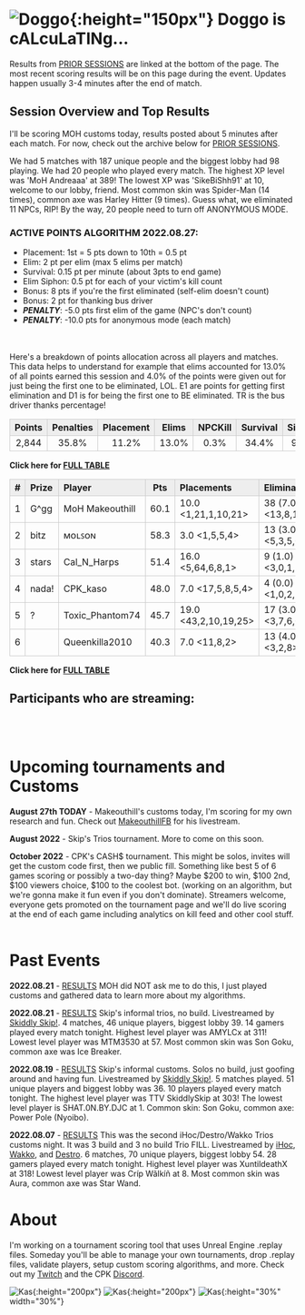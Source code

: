 <meta http-equiv="refresh" content="30">

<style>
      .tableFixHead {
        overflow-y: auto;
        height: 195px;
      }
      .tableFixHead thead th {
        position: sticky;
        top: 0;
      }
      table {
        border-collapse: collapse;
        width: 100%;
      }
      th,
      td {
        padding: 2px 2x;
        border: 1px solid #ccc;
      }
      th {
        background: #eee;
      }
</style>


# ![Doggo](/images/dogs/scoringDog1.png){:height="150px"} Doggo is cALcuLaTINg...
Results from [PRIOR SESSIONS](#past-events) are linked at the bottom of the page. The most recent scoring results will be on this page during the event. Updates happen usually 3-4 minutes after the end of match.


## Session Overview and Top Results
<!--\/\/\/\/\/\/\/\/\/\/\/\/\/\/\/\/\/\/\/\/\/\/\/\/\/\/\/\/\/\/\/\/\
    Insert overview query results here (script XYZ.sql)-->
<!--/\/\/\/\/\/\/\/\/\/\/\/\/\/\/\/\/\/\/\/\/\/\/\/\/\/\/\/\/\/\/\/\/-->
I'll be scoring MOH customs today, results posted about 5 minutes after each match. For now, check out the archive below for [PRIOR SESSIONS](#past-events).

We had 5 matches with 187 unique people and the biggest lobby had 98 playing. We had 20 people who played every match. The highest XP level was 'MoH Andreaaa' at 389! The lowest XP was 'SikeBiShh91' at 10, welcome to our lobby, friend. Most common skin was Spider-Man (14 times), common axe was Harley Hitter (9 times). Guess what, we eliminated 11 NPCs, RIP! By the way, 20 people need to turn off ANONYMOUS MODE.

### ACTIVE POINTS ALGORITHM 2022.08.27:
- Placement: 1st = 5 pts down to 10th = 0.5 pt
- Elim: 2 pt per elim (max 5 elims per match)
- Survival: 0.15 pt per minute (about 3pts to end game)
- Elim Siphon: 0.5 pt for each of your victim's kill count
- Bonus: 8 pts if you're the first eliminated (self-elim doesn't count)
- Bonus: 2 pt for thanking bus driver
- _**PENALTY**_: -5.0 pts first elim of the game (NPC's don't count)
- _**PENALTY**_: -10.0 pts for anonymous mode (each match)
<br/>
<br/>
<!--\/\/\/\/\/\/\/\/\/\/\/\/\/\/\/\/\/\/\/\/\/\/\/\/\/\/\/\/\/\/\/\/\
Insert scoring results here (script ABC.sql)-->
Here's a breakdown of points allocation across all players and matches. This data helps to understand for example that elims accounted for 13.0% of all points earned this session and 4.0% of the points were given out for just being the first one to be eliminated, LOL. E1 are points for getting first elimination and D1 is for being the first one to BE eliminated. TR is the bus driver thanks percentage!

| Points | Penalties | Placement | Elims  | NPCKill | Survival | Siphon | FirstElim | FirstDead | ThanksBus |
| :----: | :----:    | :----:    | :----: | :----:  | :----:   | :----: | :----:    | :----:    | :----:    |
|2,844|35.8%|11.2%|13.0%|0.3%|34.4%|9.3%|-1.7%|4.0%|10.0%|

 
 **Click here for [FULL TABLE](https://www.kaso.gg/fullresults)**

| #      | Prize | Player | Pts    | Placements | Eliminations | E1     | D1     | TR     | Lvl    | Skin   | Axe    |
| :----: | :---  | :---   | :----: | :---       | :---         | :----: | :----: | :----: | :----: | :----: | :----: |
|1|G^gg|MoH Makeouthill|60.1|10.0 <1,21,1,10,21>|38 (7.0) <13,8,14,2,1>|0|0|0%|327|![](https://media.fortniteapi.io/images/d96579630a4aa5fc9d427fbeec8ab712/transparent.png){:height="35px"}|![](https://media.fortniteapi.io/images/6fd6c8c77fe3da8f776952dd8171570b/transparent.png){:height="35px"}|
|2|bitz|ᴍᴏʟꜱᴏɴ|58.3|3.0 <1,5,5,4>|13 (3.0) <5,3,5,0>|0|0|75%|192|![](https://media.fortniteapi.io/images/eacce56d83f7c59f74d3a0ef3e7fce04/transparent.png){:height="35px"}|![](https://media.fortniteapi.io/images/f94b2e3221b1482efe8b2f1191a40afd/transparent.png){:height="35px"}|
|3|stars|Cal_N_Harps|51.4|16.0 <5,64,6,8,1>|9 (1.0) <3,0,1,2,3>|0|0|100%|106|![](https://media.fortniteapi.io/images/ea4a5d0-7c1cd4a-7a9e792-7d981d2/transparent.png){:height="35px"}|![](https://media.fortniteapi.io/images/0692194-9c5b386-445cf82-2cb484d/transparent.png){:height="35px"}|
|4|nada!|CPK_kaso|48.0|7.0 <17,5,8,5,4>|4 (0.0) <1,0,2,1,0>|0|0|80%|166|![](https://media.fortniteapi.io/images/e7de829-056f91d-4744fc8-5009f62/transparent.png){:height="35px"}|![](https://media.fortniteapi.io/images/eb390e0a1e7ff085ff8c1e7a5a3afa53/transparent.png){:height="35px"}|
|5|?|Toxic_Phantom74|45.7|19.0 <43,2,10,19,25>|17 (3.0) <3,7,6,0,1>|0|0|60%|181|![](https://media.fortniteapi.io/images/cd72c4f2e299718009145fd0799cf2da/transparent.png){:height="35px"}|![](https://media.fortniteapi.io/images/2d7ea52a6427a5856d262f0a73e0881c/transparent.png){:height="35px"}|
|6||Queenkilla2010|40.3|7.0 <11,8,2>|13 (4.0) <3,2,8>|0|0|67%|201|![](https://media.fortniteapi.io/images/d022593465f638bdcb656c69a5b1d89c/transparent.png){:height="35px"}|![](https://media.fortniteapi.io/images/6fd6c8c77fe3da8f776952dd8171570b/transparent.png){:height="35px"}|

**Click here for [FULL TABLE](https://www.kaso.gg/fullresults)**
<!--/\/\/\/\/\/\/\/\/\/\/\/\/\/\/\/\/\/\/\/\/\/\/\/\/\/\/\/\/\/\/\/\/-->

## Participants who are streaming:
<br/>
<br/>

# Upcoming tournaments and Customs

**August 27th TODAY** - Makeouthill's customs today, I'm scoring for my own research and fun. Check out [MakeouthillFB](https://www.twitch.tv/makeouthillfb) for his livestream.

**August 2022** - Skip's Trios tournament. More to come on this soon.  

**October 2022** - CPK's CASH$ tournament. This might be solos, invites will get the custom code first, then we public fill. Something like best 5 of 6 games scoring or possibly a two-day thing? Maybe $200 to win, $100 2nd, $100 viewers choice, $100 to the coolest bot. (working on an algorithm, but we're gonna make it fun even if you don't dominate). Streamers welcome, everyone gets promoted on the tournament page and we'll do live scoring at the end of each game including analytics on kill feed and other cool stuff.
<br/>
<br/>

# Past Events

**2022.08.21** - [RESULTS](https://www.kaso.gg/2022_08_27_MOH) MOH did NOT ask me to do this, I just played customs and gathered data to learn more about my algorithms. 

**2022.08.21** - [RESULTS](https://www.kaso.gg/2022_08_21_SkipTrios) Skip's informal trios, no build. Livestreamed by [Skiddly Skip!](https://www.facebook.com/skiddlyskip). 4 matches, 46 unique players, biggest lobby 39. 14 gamers played every match tonight. Highest level player was AMYLCx at 311! Lowest level player was MTM3530 at 57. Most common skin was Son Goku, common axe was Ice Breaker.

**2022.08.19** - [RESULTS](https://www.kaso.gg/2022_08_19_SkipSolos) Skip's informal customs. Solos no build, just goofing around and having fun. Livestreamed by [Skiddly Skip!](https://www.facebook.com/skiddlyskip). 5 matches played. 51 unique players and biggest lobby was 36. 10 players played every match tonight. The highest level player was TTV SkiddlySkip at 303! The lowest level player is SHAT.0N.BY.DJC at 1. Common skin: Son Goku, common axe: Power Pole (Nyoibo).

**2022.08.07** - [RESULTS](2022_08_07_iHoc-Wakko-Destro_Trios) This was the second iHoc/Destro/Wakko Trios customs night. It was 3 build and 3 no build Trio FILL. Livestreamed by [iHoc](https://www.facebook.com/ihocnationfb), [Wakko](https://www.twitch.tv/darthwakko_thf), and [Destro](https://www.facebook.com/DestroGamingFB). 6 matches, 70 unique players, biggest lobby 54. 28 gamers played every match tonight. Highest level player was XuntildeathX at 318! Lowest level player was Críp Wãlkíñ at 8. Most common skin was Aura, common axe was Star Wand.
<br>

# About
I'm working on a tournament scoring tool that uses Unreal Engine .replay files. Someday you'll be able to manage your own tournaments, drop .replay files, validate players, setup custom scoring algorithms, and more. Check out my [Twitch](https://www.twitch.tv/cpk_kaso) and the CPK [Discord](https://www.twitch.tv/cpk_jamieo).

![Kas](/images/dogs/gamingDog1.png){:height="200px"}
![Kas](/images/dogs/gamingDog2.png){:height="200px"}
![Kas](/images/kas.JPG){:height="30%" width="30%"}

<!---
use double space at end of a line to make a carriage return on the resulting page
![Kas](/images/kas.JPG){:height="20%" width="20%"}
![Kas](/images/gamingDog1.JPG){:height="200px"}
-->